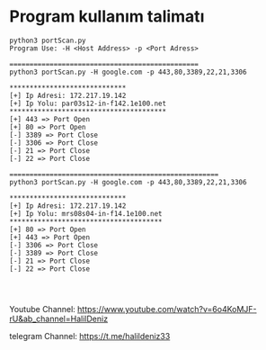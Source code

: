 # Program kullanım talimatı
```
python3 portScan.py 
Program Use: -H <Host Address> -p <Port Adress>

===============================================
python3 portScan.py -H google.com -p 443,80,3389,22,21,3306

*****************************
[+] Ip Adresi: 172.217.19.142
[+] Ip Yolu: par03s12-in-f142.1e100.net
***************************************
[+] 443 => Port Open
[+] 80 => Port Open
[-] 3389 => Port Close
[-] 3306 => Port Close
[-] 21 => Port Close
[-] 22 => Port Close

====================================================
python3 portScan.py -H google.com -p 443,80,3389,22,21,3306

*****************************
[+] Ip Adresi: 172.217.19.142
[+] Ip Yolu: mrs08s04-in-f14.1e100.net
**************************************
[+] 80 => Port Open
[+] 443 => Port Open
[-] 3306 => Port Close
[-] 3389 => Port Close
[-] 21 => Port Close
[-] 22 => Port Close




```
Youtube Channel: https://www.youtube.com/watch?v=6o4KoMJF-rU&ab_channel=HalilDeniz

telegram Channel: https://t.me/halildeniz33
